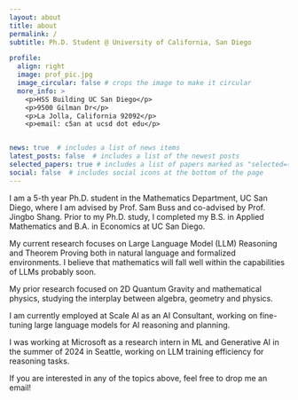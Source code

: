 ```yaml
---
layout: about
title: about
permalink: /
subtitle: Ph.D. Student @ University of California, San Diego

profile:
  align: right
  image: prof_pic.jpg
  image_circular: false # crops the image to make it circular
  more_info: >
    <p>HSS Building UC San Diego</p>
    <p>9500 Gilman Dr</p>
    <p>La Jolla, California 92092</p>
    <p>email: c5an at ucsd dot edu</p>


news: true  # includes a list of news items
latest_posts: false  # includes a list of the newest posts
selected_papers: true # includes a list of papers marked as "selected={true}"
social: false  # includes social icons at the bottom of the page
---
```


I am a 5-th year Ph.D. student in the Mathematics Department, UC San Diego, where I am advised by Prof. Sam Buss and co-advised by Prof. Jingbo Shang.
Prior to my Ph.D. study, I completed my B.S. in Applied Mathematics and B.A. in Economics at UC San Diego.

My current research focuses on Large Language Model (LLM) Reasoning and Theorem Proving both in natural language and formalized environments.
I believe that mathematics will fall well within the capabilities of LLMs probably soon.

My prior research focused on 2D Quantum Gravity and mathematical physics, studying the interplay between algebra, geometry and physics. 

I am currently employed at Scale AI as an AI Consultant, working on fine-tuning large language models for AI reasoning and planning.

I was working at Microsoft as a research intern in ML and Generative AI in the summer of 2024 in Seattle, working on LLM training efficiency for reasoning tasks.

If you are interested in any of the topics above, feel free to drop me an email!
